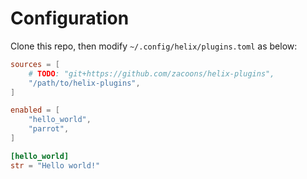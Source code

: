 # Configuration

Clone this repo, then modify `~/.config/helix/plugins.toml` as below:

```toml
sources = [
	# TODO: "git+https://github.com/zacoons/helix-plugins",
	"/path/to/helix-plugins",
]

enabled = [
	"hello_world",
	"parrot",
]

[hello_world]
str = "Hello world!"
```
